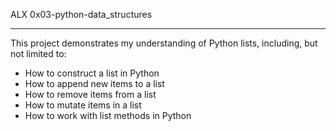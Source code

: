 ALX 0x03-python-data_structures
***
This project demonstrates my understanding of Python lists, including, but not limited to:
- How to construct a list in Python
- How to append new items to a list
- How to remove items from a list
- How to mutate items in a list
- How to work with list methods in Python